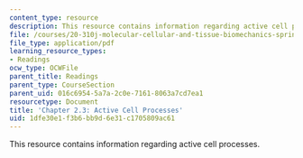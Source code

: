 ```yaml
---
content_type: resource
description: This resource contains information regarding active cell processes.
file: /courses/20-310j-molecular-cellular-and-tissue-biomechanics-spring-2015/1dfe30e1f3b6bb9d6e31c1705809ac61_MIT20_310JS15_Kamm_2.3.pdf
file_type: application/pdf
learning_resource_types:
- Readings
ocw_type: OCWFile
parent_title: Readings
parent_type: CourseSection
parent_uid: 016c6954-5a7a-2c0e-7161-8063a7cd7ea1
resourcetype: Document
title: 'Chapter 2.3: Active Cell Processes'
uid: 1dfe30e1-f3b6-bb9d-6e31-c1705809ac61
---
```

This resource contains information regarding active cell processes.


